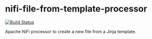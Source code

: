 # nifi-file-from-template-processor
[![Build Status](https://travis-ci.org/SwingDev/nifi-file-from-template-processor.svg)](https://travis-ci.org/SwingDev/nifi-file-from-template-processor)

Apache NiFi processor to create a new file from a Jinja template.
